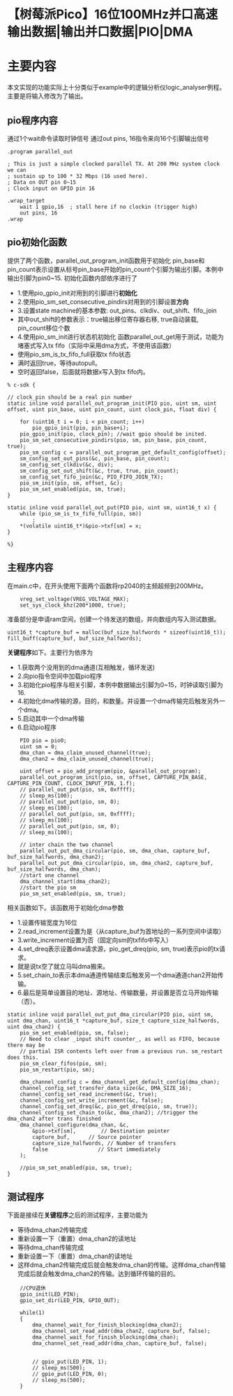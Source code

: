 # 【树莓派Pico】16位100MHz并口高速输出数据|输出并口数据|PIO|DMA

# 主要内容

本文实现的功能实际上十分类似于example中的逻辑分析仪logic_analyser例程。主要是将输入修改为了输出。

## pio程序内容

通过1个wait命令读取时钟信号
通过out pins, 16指令来向16个引脚输出信号

```
.program parallel_out

; This is just a simple clocked parallel TX. At 200 MHz system clock we can
; sustain up to 100 * 32 Mbps (16 used here).
; Data on OUT pin 0~15
; Clock input on GPIO pin 16

.wrap_target
    wait 1 gpio,16  ; stall here if no clockin (trigger high)
    out pins, 16
.wrap
```

## pio初始化函数

提供了两个函数，parallel_out_program_init函数用于初始化
pin_base和pin_count表示设置从标号pin_base开始的pin_count个引脚为输出引脚。本例中输出引脚为pin0~15.
初始化函数内部依序进行了
- 1.使用pio_gpio_init对用到的引脚进行**初始化**
- 2.使用pio_sm_set_consecutive_pindirs对用到的引脚设置**方向**
- 3.设置state machine的基本参数: out_pins、clkdiv、out_shift、fifo_join
- 其中out_shift的参数表示：true输出移位寄存器右移, true自动装载, pin_count移位个数
- 4.使用pio_sm_init进行状态机初始化
函数parallel_out_get用于测试，功能为堵塞式写入tx fifo（实际中采用dma方式，不使用该函数）
- 使用pio_sm_is_tx_fifo_full获取tx fifo状态
- 满时返回true，等待autopull。
- 空时返回false，后面就将数据x写入到tx fifo内。
```
% c-sdk {

// clock_pin should be a real pin number
static inline void parallel_out_program_init(PIO pio, uint sm, uint offset, uint pin_base, uint pin_count, uint clock_pin, float div) {
    
    for (uint16_t i = 0; i < pin_count; i++)
        pio_gpio_init(pio, pin_base+i);
    pio_gpio_init(pio, clock_pin); //wait gpio should be inited. 
    pio_sm_set_consecutive_pindirs(pio, sm, pin_base, pin_count, true);
    pio_sm_config c = parallel_out_program_get_default_config(offset);
    sm_config_set_out_pins(&c, pin_base, pin_count);
    sm_config_set_clkdiv(&c, div);
    sm_config_set_out_shift(&c, true, true, pin_count);
    sm_config_set_fifo_join(&c, PIO_FIFO_JOIN_TX);
    pio_sm_init(pio, sm, offset, &c);
    pio_sm_set_enabled(pio, sm, true);
}

static inline void parallel_out_put(PIO pio, uint sm, uint16_t x) {
    while (pio_sm_is_tx_fifo_full(pio, sm))
        ;
    *(volatile uint16_t*)&pio->txf[sm] = x;
}

%}
```

## 主程序内容

在main.c中，在开头使用下面两个函数将rp2040的主频超频到200MHz。

```
    vreg_set_voltage(VREG_VOLTAGE_MAX);
    set_sys_clock_khz(200*1000, true);
```

准备部分是申请ram空间，创建一个待发送的数组，并向数组内写入测试数据。
```
uint16_t *capture_buf = malloc(buf_size_halfwords * sizeof(uint16_t));
fill_buff(capture_buf, buf_size_halfwords);
```

**关键程序**如下。主要行为依序为
- 1.获取两个没用到的dma通道(互相触发，循环发送)
- 2.向pio指令空间中加载pio程序
- 3.初始化pio程序与相关引脚，本例中数据输出引脚为0~15，时钟读取引脚为16.
- 4.初始化dma传输的源，目的，和数量。并设置一个dma传输完后触发另外一个dma。
- 5.启动其中一个dma传输
- 6.启动pio程序

```
    PIO pio = pio0;
    uint sm = 0;
    dma_chan = dma_claim_unused_channel(true);
    dma_chan2 = dma_claim_unused_channel(true);
    
    uint offset = pio_add_program(pio, &parallel_out_program);
    parallel_out_program_init(pio, sm, offset, CAPTURE_PIN_BASE, CAPTURE_PIN_COUNT, CLOCK_INPUT_PIN, 1.f);
    // parallel_out_put(pio, sm, 0xffff);
    // sleep_ms(100);
    // parallel_out_put(pio, sm, 0);
    // sleep_ms(100);
    // parallel_out_put(pio, sm, 0xffff);
    // sleep_ms(100);
    // parallel_out_put(pio, sm, 0);
    // sleep_ms(100);
    
    // inter chain the two channel
    parallel_out_put_dma_circular(pio, sm, dma_chan, capture_buf, buf_size_halfwords, dma_chan2);
    parallel_out_put_dma_circular(pio, sm, dma_chan2, capture_buf, buf_size_halfwords, dma_chan);
    //start one channel
    dma_channel_start(dma_chan2);
    //start the pio sm
    pio_sm_set_enabled(pio, sm, true);
```

相关函数如下。该函数用于初始化dma参数
- 1.设置传输宽度为16位
- 2.read_increment设置为是（从capture_buf为首地址的一系列空间中读取）
- 3.write_increment设置为否（固定向sm的txfifo中写入）
- 4.set_dreq表示设置dma请求源，pio_get_dreq(pio, sm, true)表示pio的tx请求。
- 就是说tx空了就立马叫dma搬来。
- 5.set_chain_to表示本dma通道传输结束后触发另一个dma通道chan2开始传输。
- 6.最后是简单设置目的地址、源地址、传输数量，并设置是否立马开始传输（否）。

```
static inline void parallel_out_put_dma_circular(PIO pio, uint sm, uint dma_chan, uint16_t *capture_buf, size_t capture_size_halfwords, uint dma_chan2) {
    pio_sm_set_enabled(pio, sm, false);
    // Need to clear _input shift counter_, as well as FIFO, because there may be
    // partial ISR contents left over from a previous run. sm_restart does this.
    pio_sm_clear_fifos(pio, sm);
    pio_sm_restart(pio, sm);

    dma_channel_config c = dma_channel_get_default_config(dma_chan);
    channel_config_set_transfer_data_size(&c, DMA_SIZE_16);
    channel_config_set_read_increment(&c, true);
    channel_config_set_write_increment(&c, false);
    channel_config_set_dreq(&c, pio_get_dreq(pio, sm, true));
    channel_config_set_chain_to(&c, dma_chan2); //trigger the dma_chan2 after trans finished
    dma_channel_configure(dma_chan, &c,
        &pio->txf[sm],        // Destination pointer
        capture_buf,      // Source pointer
        capture_size_halfwords, // Number of transfers
        false                // Start immediately
    );
    
    //pio_sm_set_enabled(pio, sm, true);
}
```

## 测试程序

下面是接续在**关键程序**之后的测试程序，主要功能为
- 等待dma_chan2传输完成
- 重新设置一下（重置）dma_chan2的读地址
- 等待dma_chan传输完成
- 重新设置一下（重置）dma_chan的读地址
- 这样dma_chan2传输完成后就会触发dma_chan的传输。这样dma_chan传输完成后就会触发dma_chan2的传输。达到循环传输的目的。

```
    //CPU退休
    gpio_init(LED_PIN);
    gpio_set_dir(LED_PIN, GPIO_OUT);

    while(1)
    {
        dma_channel_wait_for_finish_blocking(dma_chan2);
        dma_channel_set_read_addr(dma_chan2, capture_buf, false);
        dma_channel_wait_for_finish_blocking(dma_chan);
        dma_channel_set_read_addr(dma_chan, capture_buf, false);
         
        
        // gpio_put(LED_PIN, 1);
        // sleep_ms(500);
        // gpio_put(LED_PIN, 0);
        // sleep_ms(500);
    }
```